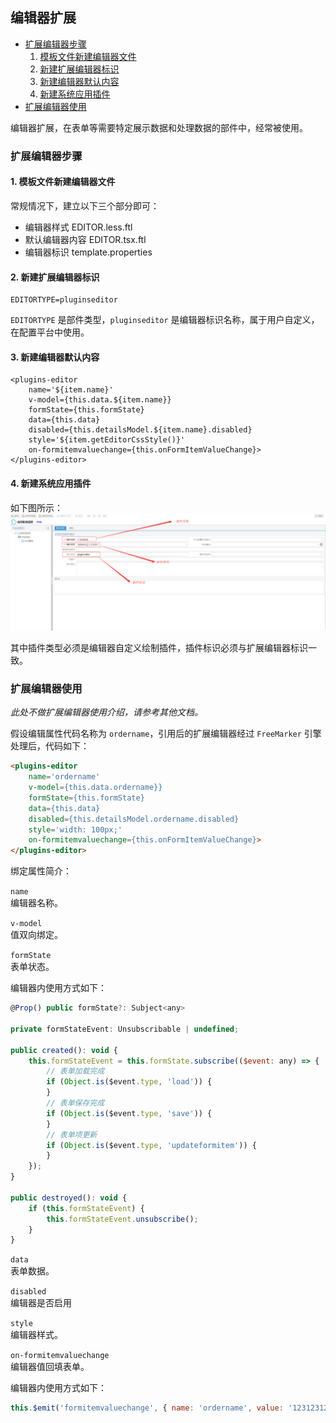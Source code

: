## 编辑器扩展


* [扩展编辑器步骤](#扩展编辑器步骤)
    1. [模板文件新建编辑器文件](#1-模板文件新建编辑器文件)
    2. [新建扩展编辑器标识](#2-新建扩展编辑器标识)
    3. [新建编辑器默认内容](#3-新建编辑器默认内容)
    4. [新建系统应用插件](#4-新建系统应用插件)
* [扩展编辑器使用](#扩展编辑器使用)


编辑器扩展，在表单等需要特定展示数据和处理数据的部件中，经常被使用。


### 扩展编辑器步骤


#### 1. 模板文件新建编辑器文件

常规情况下，建立以下三个部分即可：
- 编辑器样式 EDITOR.less.ftl
- 默认编辑器内容 EDITOR.tsx.ftl
- 编辑器标识 template.properties


#### 2. 新建扩展编辑器标识

```freemarker
EDITORTYPE=pluginseditor
```
`EDITORTYPE` 是部件类型，`pluginseditor` 是编辑器标识名称，属于用户自定义，在配置平台中使用。


#### 3. 新建编辑器默认内容

```freemarker
<plugins-editor 
    name='${item.name}' 
    v-model={this.data.${item.name}} 
    formState={this.formState} 
    data={this.data} 
    disabled={this.detailsModel.${item.name}.disabled} 
    style='${item.getEditorCssStyle()}'   
    on-formitemvaluechange={this.onFormItemValueChange}>
</plugins-editor>
```


#### 4. 新建系统应用插件

如下图所示：
![系统应用插件](/imgs/plugins-editor/plugins-editor.png)

其中插件类型必须是编辑器自定义绘制插件，插件标识必须与扩展编辑器标识一致。



### 扩展编辑器使用


*此处不做扩展编辑器使用介绍，请参考其他文档。*


假设编辑属性代码名称为  `ordername`，引用后的扩展编辑器经过 `FreeMarker` 引擎处理后，代码如下：
```html
<plugins-editor 
    name='ordername' 
    v-model={this.data.ordername}} 
    formState={this.formState} 
    data={this.data} 
    disabled={this.detailsModel.ordername.disabled} 
    style='width: 100px;'   
    on-formitemvaluechange={this.onFormItemValueChange}>
</plugins-editor>
```

绑定属性简介：

`name` <br>
编辑器名称。

`v-model`<br>
值双向绑定。

`formState`<br>
表单状态。

编辑器内使用方式如下：
```javascript
@Prop() public formState?: Subject<any>

private formStateEvent: Unsubscribable | undefined;

public created(): void {
    this.formStateEvent = this.formState.subscribe(($event: any) => {
        // 表单加载完成
        if (Object.is($event.type, 'load')) {
        }
        // 表单保存完成
        if (Object.is($event.type, 'save')) {
        }
        // 表单项更新
        if (Object.is($event.type, 'updateformitem')) {
        }
    });
}

public destroyed(): void {
    if (this.formStateEvent) {
        this.formStateEvent.unsubscribe();
    }
}
```
`data` <br>
表单数据。


`disabled` <br>
编辑器是否启用

`style` <br>
编辑器样式。

`on-formitemvaluechange` <br>
编辑器值回填表单。

编辑器内使用方式如下：
```javascript
this.$emit('formitemvaluechange', { name: 'ordername', value: '123123123132132132' });
```